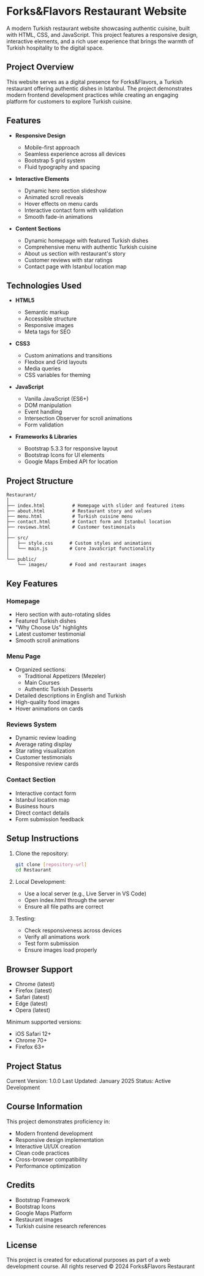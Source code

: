 # Forks&Flavors Restaurant Website

A modern Turkish restaurant website showcasing authentic cuisine, built with HTML, CSS, and JavaScript. This project features a responsive design, interactive elements, and a rich user experience that brings the warmth of Turkish hospitality to the digital space.

## Project Overview

This website serves as a digital presence for Forks&Flavors, a Turkish restaurant offering authentic dishes in Istanbul. The project demonstrates modern frontend development practices while creating an engaging platform for customers to explore Turkish cuisine.

## Features

- **Responsive Design**
  - Mobile-first approach
  - Seamless experience across all devices
  - Bootstrap 5 grid system
  - Fluid typography and spacing

- **Interactive Elements**
  - Dynamic hero section slideshow
  - Animated scroll reveals
  - Hover effects on menu cards
  - Interactive contact form with validation
  - Smooth fade-in animations

- **Content Sections**
  - Dynamic homepage with featured Turkish dishes
  - Comprehensive menu with authentic Turkish cuisine
  - About us section with restaurant's story
  - Customer reviews with star ratings
  - Contact page with Istanbul location map

## Technologies Used

- **HTML5**
  - Semantic markup
  - Accessible structure
  - Responsive images
  - Meta tags for SEO

- **CSS3**
  - Custom animations and transitions
  - Flexbox and Grid layouts
  - Media queries
  - CSS variables for theming

- **JavaScript**
  - Vanilla JavaScript (ES6+)
  - DOM manipulation
  - Event handling
  - Intersection Observer for scroll animations
  - Form validation

- **Frameworks & Libraries**
  - Bootstrap 5.3.3 for responsive layout
  - Bootstrap Icons for UI elements
  - Google Maps Embed API for location

## Project Structure

```
Restaurant/
│
├── index.html          # Homepage with slider and featured items
├── about.html          # Restaurant story and values
├── menu.html           # Turkish cuisine menu
├── contact.html        # Contact form and Istanbul location
├── reviews.html        # Customer testimonials
│
├── src/
│   ├── style.css      # Custom styles and animations
│   └── main.js        # Core JavaScript functionality
│
└── public/
    └── images/        # Food and restaurant images
```

## Key Features

### Homepage
- Hero section with auto-rotating slides
- Featured Turkish dishes
- "Why Choose Us" highlights
- Latest customer testimonial
- Smooth scroll animations

### Menu Page
- Organized sections:
  - Traditional Appetizers (Mezeler)
  - Main Courses
  - Authentic Turkish Desserts
- Detailed descriptions in English and Turkish
- High-quality food images
- Hover animations on cards

### Reviews System
- Dynamic review loading
- Average rating display
- Star rating visualization
- Customer testimonials
- Responsive review cards

### Contact Section
- Interactive contact form
- Istanbul location map
- Business hours
- Direct contact details
- Form submission feedback

## Setup Instructions

1. Clone the repository:
   ```bash
   git clone [repository-url]
   cd Restaurant
   ```

2. Local Development:
   - Use a local server (e.g., Live Server in VS Code)
   - Open index.html through the server
   - Ensure all file paths are correct

3. Testing:
   - Check responsiveness across devices
   - Verify all animations work
   - Test form submission
   - Ensure images load properly

## Browser Support

- Chrome (latest)
- Firefox (latest)
- Safari (latest)
- Edge (latest)
- Opera (latest)

Minimum supported versions:
- iOS Safari 12+
- Chrome 70+
- Firefox 63+

## Project Status

Current Version: 1.0.0
Last Updated: January 2025
Status: Active Development

## Course Information

This project demonstrates proficiency in:
- Modern frontend development
- Responsive design implementation
- Interactive UI/UX creation
- Clean code practices
- Cross-browser compatibility
- Performance optimization

## Credits

- Bootstrap Framework
- Bootstrap Icons
- Google Maps Platform
- Restaurant images
- Turkish cuisine research references

## License

This project is created for educational purposes as part of a web development course.
All rights reserved © 2024 Forks&Flavors Restaurant